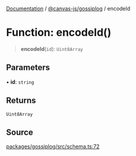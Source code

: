 [Documentation](../../../index.md) / [@canvas-js/gossiplog](../index.md) / encodeId

# Function: encodeId()

> **encodeId**(`id`): `Uint8Array`

## Parameters

• **id**: `string`

## Returns

`Uint8Array`

## Source

[packages/gossiplog/src/schema.ts:72](https://github.com/canvasxyz/canvas/blob/4c6b729f/packages/gossiplog/src/schema.ts#L72)
